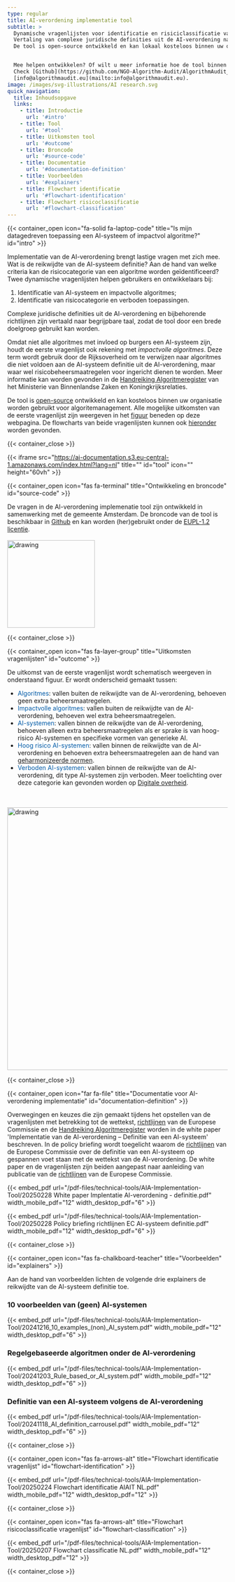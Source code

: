 ```yaml
---
type: regular
title: AI-verordening implementatie tool
subtitle: >
  Dynamische vragenlijsten voor identificatie en risiciclassificatie van AI-systemen en _impactvolle algoritmes_. 
  Vertaling van complexe juridische definities uit de AI-verordening naar begrijpbare taal. 
  De tool is open-source ontwikkeld en kan lokaal kosteloos binnen uw organisatie worden gebruikt.


  Mee helpen ontwikkelen? Of wilt u meer informatie hoe de tool binnen uw organisatie gebruikt kan worden?
  Check [Github](https://github.com/NGO-Algorithm-Audit/AlgorithmAudit_website) of benader ons via
  [info@algorithmaudit.eu](mailto:info@algorithmaudit.eu).
image: /images/svg-illustrations/AI research.svg
quick_navigation:
  title: Inhoudsopgave
  links:
    - title: Introductie
      url: '#intro'
    - title: Tool
      url: '#tool'
    - title: Uitkomsten tool
      url: '#outcome'
    - title: Broncode
      url: '#source-code'
    - title: Documentatie
      url: '#documentation-definition'
    - title: Voorbeelden
      url: '#explainers'
    - title: Flowchart identificatie
      url: '#flowchart-identification'
    - title: Flowchart risicoclassificatie
      url: '#flowchart-classification'  
---
```


{{< container_open icon="fa-solid fa-laptop-code" title="Is mijn datagedreven toepassing een AI-systeem of impactvol algoritme?" id="intro" >}}

Implementatie van de AI-verordening brengt lastige vragen met zich mee. Wat is de reikwijdte van de AI-systeem definitie? Aan de hand van welke criteria kan de risicocategorie van een algoritme worden geïdentificeerd? Twee dynamische vragenlijsten helpen gebruikers en ontwikkelaars bij:

1. Identificatie van AI-systeem en impactvolle algoritmes;
2. Identificatie van risicocategorie en verboden toepassingen.

Complexe juridische definities uit de AI-verordening en bijbehorende richtlijnen zijn vertaald naar begrijpbare taal, zodat de tool door een brede doelgroep gebruikt kan worden.

Omdat niet alle algoritmes met invloed op burgers een AI-systeem zijn, houdt de eerste vragenlijst ook rekening met _impactvolle algoritmes_. Deze term wordt gebruik door de Rijksoverheid om te verwijzen naar algoritmes die niet voldoen aan de AI-systeem definitie uit de AI-verordening, maar waar wel risicobeheersmaatregelen voor ingericht dienen te worden. Meer informatie kan worden gevonden in de <a href="https://algoritmes.pleio.nl/attachment/entity/f1a35292-7ea6-4e47-93fa-b3358e9ab2e0" target="_blank">Handreiking Algoritmeregister</a> van het Ministerie van Binnenlandse Zaken en Koningkrijksrelaties.

De tool is [open-source](/nl/technical-tools/implementation-tool/#source-code) ontwikkeld en kan kosteloos binnen uw organisatie worden gebruikt voor algoritemanagement. Alle mogelijke uitkomsten van de eerste vragenlijst zijn weergeven in het [figuur](/nl/technical-tools/implementation-tool/#outcome) beneden op deze webpagina. De flowcharts van beide vragenlijsten kunnen ook [hieronder](/nl/technical-tools/implementation-tool/#flowchart-identification) worden gevonden.

{{< container_close >}}

{{< iframe src="https://ai-documentation.s3.eu-central-1.amazonaws.com/index.html?lang=nl" title="" id="tool" icon="" height="60vh" >}}

{{< container_open icon="fas fa-terminal" title="Ontwikkeling en broncode" id="source-code" >}}

De vragen in de AI-verordening implemenatie tool zijn ontwikkeld in samenwerking met de gemeente Amsterdam. De broncode van de tool is beschikbaar in <a href="https://github.com/NGO-Algorithm-Audit/AI-Act-Implementation-Tool" target="_blank">Github</a> en kan worden (her)gebruikt onder de <a href="https://eupl.eu/1.2/nl/" target="_blank">EUPL-1.2 licentie</a>. <br> <br> <img src="/images/events/Amsterdam.png" alt="drawing" width="200"/>

{{< container_close >}}

{{< container_open icon="fas fa-layer-group" title="Uitkomsten vragenlijsten" id="outcome" >}}

De uitkomst van de eerste vragenlijst wordt schematisch weergeven in onderstaand figuur. Er wordt onderscheid gemaakt tussen:

- <span style="color:#005AA7">Algoritmes</span>: vallen buiten de reikwijdte van de AI-verordening, behoeven geen extra beheersmaatregelen.
- <span style="color:#005AA7">Impactvolle algoritmes</span>: vallen buiten de reikwijdte van de AI-verordening, behoeven wel extra beheersmaatregelen.
- <span style="color:#005AA7">AI-systemen</span>: vallen binnen de reikwijdte van de AI-verordening, behoeven alleen extra beheersmaatregelen als er sprake is van hoog-risico AI-systemen en specifieke vormen van generieke AI.
- <span style="color:#005AA7">Hoog risico AI-systemen</span>: vallen binnen de reikwijdte van de AI-verordening en behoeven extra beheersmaatregelen aan de hand van [geharmonizeerde normen](/nl/knowledge-platform/standards/).
- <span style="color:#005AA7">Verboden AI-systemen</span>: vallen binnen de reikwijdte van de AI-verordening, dit type AI-systemen zijn verboden. Meer toelichting over deze categorie kan gevonden worden op <a href="https://www.digitaleoverheid.nl/achtergrondartikelen/welke-ai-praktijken-zijn-volgend-jaar-verboden/" target="_blank">Digitale overheid</a>.

<br> <br> <img src="/images/ai-act-implementation-tool/Venn diagram NL.png" alt="drawing" width="600"/>

{{< container_close >}}

{{< container_open icon="far fa-file" title="Documentatie voor AI-verordening implementatie" id="documentation-definition" >}}

Overwegingen en keuzes die zijn gemaakt tijdens het opstellen van de vragenlijsten met betrekking tot de wettekst, <a href="https://digital-strategy.ec.europa.eu/en/library/commission-publishes-guidelines-ai-system-definition-facilitate-first-ai-acts-rules-application" target="_blank">richtlijnen</a>  van de Europese Commissie en de <a href="https://algoritmes.pleio.nl/attachment/entity/f1a35292-7ea6-4e47-93fa-b3358e9ab2e0" target="_blank">Handreiking Algoritmeregister</a> worden in de white paper 'Implementatie van de AI-verordening – Definitie van een AI-systeem' beschreven. In de policy briefing wordt toegelicht waarom de <a href="https://digital-strategy.ec.europa.eu/en/library/commission-publishes-guidelines-ai-system-definition-facilitate-first-ai-acts-rules-application" target="_blank">richtlijnen</a> van de Europese Commissie over de definitie van een AI-systeem op gespannen voet staan met de wettekst van de AI-verordening. De white paper en de vragenlijsten zijn beiden aangepast naar aanleiding van publicatie van de <a href="https://digital-strategy.ec.europa.eu/en/library/commission-publishes-guidelines-ai-system-definition-facilitate-first-ai-acts-rules-application" target="_blank">richtlijnen</a> van de Europese Commissie.  

{{< embed_pdf url="/pdf-files/technical-tools/AIA-Implementation-Tool/20250228 White paper Implentatie AI-verordening - definitie.pdf" width_mobile_pdf="12" width_desktop_pdf="6" >}}

{{< embed_pdf url="/pdf-files/technical-tools/AIA-Implementation-Tool/20250228 Policy briefing richtlijnen EC AI-systeem definitie.pdf" width_mobile_pdf="12" width_desktop_pdf="6" >}}

{{< container_close >}}

{{< container_open icon="fas fa-chalkboard-teacher" title="Voorbeelden" id="explainers" >}}

Aan de hand van voorbeelden lichten de volgende drie explainers de reikwijdte van de AI-systeem definitie toe.

### 10 voorbeelden van (geen) AI-systemen

{{< embed_pdf url="/pdf-files/technical-tools/AIA-Implementation-Tool/20241216_10_examples_(non)_AI_system.pdf" width_mobile_pdf="12" width_desktop_pdf="6" >}}

### Regelgebaseerde algoritmen onder de AI-verordening

{{< embed_pdf url="/pdf-files/technical-tools/AIA-Implementation-Tool/20241203_Rule_based_or_AI_system.pdf" width_mobile_pdf="12" width_desktop_pdf="6" >}}

### Definitie van een AI-systeem volgens de AI-verordening

{{< embed_pdf url="/pdf-files/technical-tools/AIA-Implementation-Tool/20241118_AI_definition_carrousel.pdf" width_mobile_pdf="12" width_desktop_pdf="6" >}}

{{< container_close >}}

{{< container_open icon="fas fa-arrows-alt" title="Flowchart identificatie vragenlijst" id="flowchart-identification" >}}

{{< embed_pdf url="/pdf-files/technical-tools/AIA-Implementation-Tool/20250224 Flowchart identificatie AIAIT NL.pdf" width_mobile_pdf="12" width_desktop_pdf="12" >}}

{{< container_close >}}

{{< container_open icon="fas fa-arrows-alt" title="Flowchart risicoclassificatie vragenlijst" id="flowchart-classification" >}}

{{< embed_pdf url="/pdf-files/technical-tools/AIA-Implementation-Tool/20250207 Flowchart classificatie NL.pdf" width_mobile_pdf="12" width_desktop_pdf="12" >}}

{{< container_close >}}